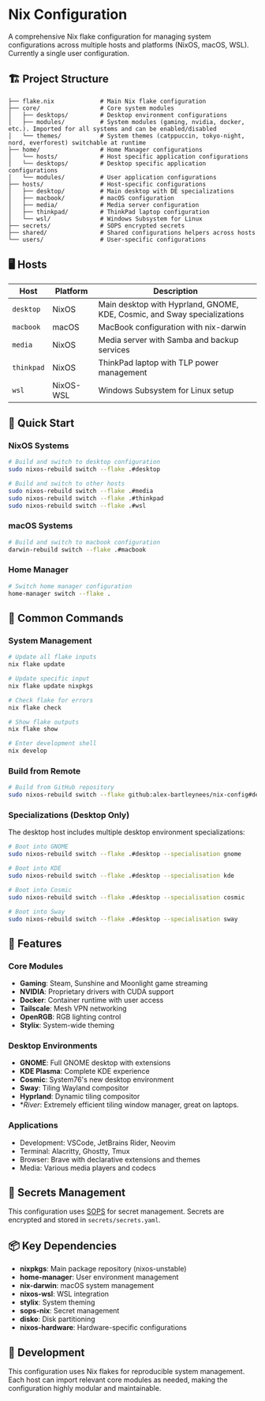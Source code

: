 # Nix Configuration

A comprehensive Nix flake configuration for managing system configurations across multiple hosts and platforms (NixOS, macOS, WSL).
Currently a single user configuration.

## 🏗️ Project Structure

```
├── flake.nix             # Main Nix flake configuration
├── core/                 # Core system modules
│   ├── desktops/         # Desktop environment configurations
│   ├── modules/          # System modules (gaming, nvidia, docker, etc.). Imported for all systems and can be enabled/disabled
│   └── themes/           # System themes (catppuccin, tokyo-night, nord, everforest) switchable at runtime
├── home/                 # Home Manager configurations    
│   └── hosts/            # Host specific application configurations
│   └── desktops/         # Desktop specific application configurations
│   └── modules/          # User application configurations
├── hosts/                # Host-specific configurations
│   ├── desktop/          # Main desktop with DE specializations
│   ├── macbook/          # macOS configuration
│   ├── media/            # Media server configuration
│   ├── thinkpad/         # ThinkPad laptop configuration
│   └── wsl/              # Windows Subsystem for Linux
├── secrets/              # SOPS encrypted secrets
├── shared/               # Shared configurations helpers across hosts
└── users/                # User-specific configurations
```

## 🖥️ Hosts

| Host       | Platform  | Description                                                    |
| ---------- | --------- | -------------------------------------------------------------- |
| `desktop`  | NixOS     | Main desktop with Hyprland, GNOME, KDE, Cosmic, and Sway specializations |
| `macbook`  | macOS     | MacBook configuration with nix-darwin                          |
| `media`    | NixOS     | Media server with Samba and backup services                    |
| `thinkpad` | NixOS     | ThinkPad laptop with TLP power management                      |
| `wsl`      | NixOS-WSL | Windows Subsystem for Linux setup                              |

## 🚀 Quick Start

### NixOS Systems

```bash
# Build and switch to desktop configuration
sudo nixos-rebuild switch --flake .#desktop

# Build and switch to other hosts
sudo nixos-rebuild switch --flake .#media
sudo nixos-rebuild switch --flake .#thinkpad
sudo nixos-rebuild switch --flake .#wsl
```

### macOS Systems

```bash
# Build and switch to macbook configuration
darwin-rebuild switch --flake .#macbook
```

### Home Manager

```bash
# Switch home manager configuration
home-manager switch --flake .
```

## 🔧 Common Commands

### System Management

```bash
# Update all flake inputs
nix flake update

# Update specific input
nix flake update nixpkgs

# Check flake for errors
nix flake check

# Show flake outputs
nix flake show

# Enter development shell
nix develop
```

### Build from Remote

```bash
# Build from GitHub repository
sudo nixos-rebuild switch --flake github:alex-bartleynees/nix-config#desktop
```

### Specializations (Desktop Only)

The desktop host includes multiple desktop environment specializations:

```bash
# Boot into GNOME
sudo nixos-rebuild switch --flake .#desktop --specialisation gnome

# Boot into KDE
sudo nixos-rebuild switch --flake .#desktop --specialisation kde

# Boot into Cosmic
sudo nixos-rebuild switch --flake .#desktop --specialisation cosmic

# Boot into Sway
sudo nixos-rebuild switch --flake .#desktop --specialisation sway
```

## 🎨 Features

### Core Modules

- **Gaming**: Steam, Sunshine and Moonlight game streaming
- **NVIDIA**: Proprietary drivers with CUDA support
- **Docker**: Container runtime with user access
- **Tailscale**: Mesh VPN networking
- **OpenRGB**: RGB lighting control
- **Stylix**: System-wide theming

### Desktop Environments

- **GNOME**: Full GNOME desktop with extensions
- **KDE Plasma**: Complete KDE experience
- **Cosmic**: System76's new desktop environment
- **Sway**: Tiling Wayland compositor
- **Hyprland**: Dynamic tiling compositor
- **River*: Extremely efficient tiling window manager, great on laptops.

### Applications

- Development: VSCode, JetBrains Rider, Neovim
- Terminal: Alacritty, Ghostty, Tmux
- Browser: Brave with declarative extensions and themes
- Media: Various media players and codecs

## 🔐 Secrets Management

This configuration uses [SOPS](https://github.com/Mic92/sops-nix) for secret management. Secrets are encrypted and stored in `secrets/secrets.yaml`.

## 📦 Key Dependencies

- **nixpkgs**: Main package repository (nixos-unstable)
- **home-manager**: User environment management
- **nix-darwin**: macOS system management
- **nixos-wsl**: WSL integration
- **stylix**: System theming
- **sops-nix**: Secret management
- **disko**: Disk partitioning
- **nixos-hardware**: Hardware-specific configurations

## 📝 Development

This configuration uses Nix flakes for reproducible system management. Each host can import relevant core modules as needed, making the configuration highly modular and maintainable.
